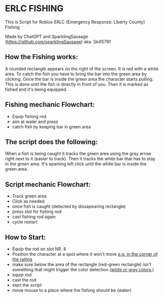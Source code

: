 # ERLC FISHING

This is Script for Roblox ERLC (Emergency Response: Liberty County) Fishing

Made by ChatGPT and SparklingSausage (https://github.com/sparklingSausage) aka. Skill5791

## How the Fishing works:

A rounded rectangle appears on the right of the screen. It is red with a white area.
To catch the fish you have to bring the bar into the green area by clicking. Once the bar is inside the green area the character starts pulling.
This is done until the fish is directly in front of you. Then it is marked as fished and it's being equipped.

## Fishing mechanic Flowchart:

- Equip fishing rod
- aim at water and press
- catch fish by keeping bar in green area

## The script does the following:

When a fish is being caught it tracks the green area using the gray arrow right next to it (easier to track).
Then it tracks the white bar that has to stay in the green area.
It's spaming left click until the white bar is inside the green area.

## Script mechanic Flowchart:

- Track green area
- Click as needed
- once fish is caught (detected by dissapearing rectangle)
- press slot for fishing rod
- cast fishing rod again
- cycle restart

## How to Start:

- Equip the rod on slot NR. 8
- Position the character at a spot where it won't move [e.g. in the corner of the railing](screenshots/fishing.png)
- make sure below the area of the rectangle (red-green rectangle) isn't something that might trigger the color detection [(white or gray colors.)](screenshots/fishing.png)
- equip rod
- cast the rod
- start the script
- move mouse to a place where the fishing should be (water)
